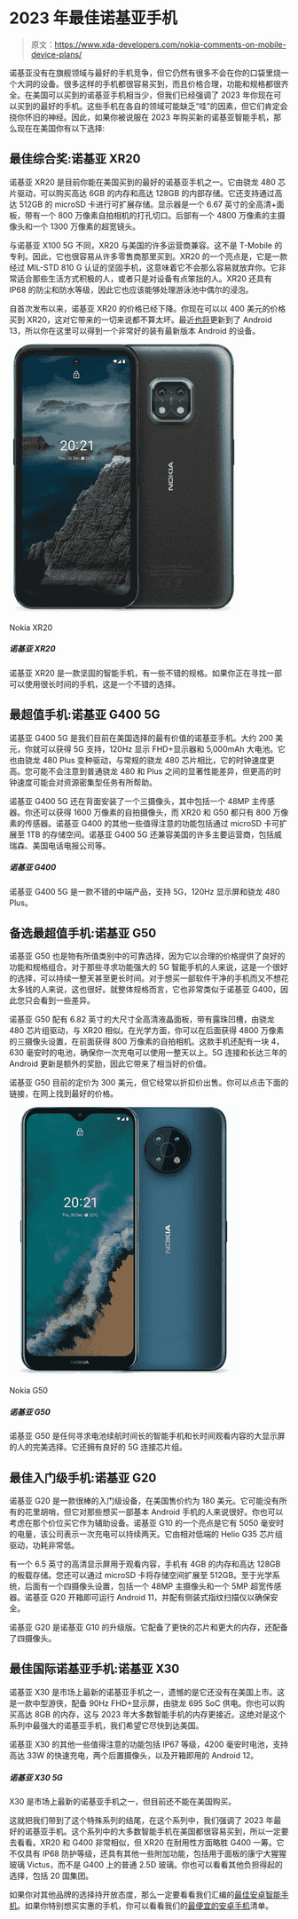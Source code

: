 # 2023 年最佳诺基亚手机

> 原文：<https://www.xda-developers.com/nokia-comments-on-mobile-device-plans/>

诺基亚没有在旗舰领域与最好的手机竞争，但它仍然有很多不会在你的口袋里烧一个大洞的设备。很多这样的手机都很容易买到，而且价格合理，功能和规格都很齐全。在美国可以买到的诺基亚手机相当少，但我们已经强调了 2023 年你现在可以买到的最好的手机。这些手机在各自的领域可能缺乏“哇”的因素，但它们肯定会挠你怀旧的神经。因此，如果你被说服在 2023 年购买新的诺基亚智能手机，那么现在在美国你有以下选择:

## 最佳综合奖:诺基亚 XR20

诺基亚 XR20 是目前你能在美国买到的最好的诺基亚手机之一。它由骁龙 480 芯片驱动，可以购买高达 6GB 的内存和高达 128GB 的内部存储。它还支持通过高达 512GB 的 microSD 卡进行可扩展存储。显示器是一个 6.67 英寸的全高清+面板，带有一个 800 万像素自拍相机的打孔切口。后部有一个 4800 万像素的主摄像头和一个 1300 万像素的超宽镜头。

与诺基亚 X100 5G 不同，XR20 与美国的许多运营商兼容。这不是 T-Mobile 的专利。因此，它也很容易从许多零售商那里买到。XR20 的一个亮点是，它是一款经过 MIL-STD 810 G 认证的坚固手机，这意味着它不会那么容易就放弃你。它非常适合那些生活方式积极的人，或者只是对设备有点笨拙的人。XR20 还具有 IP68 的防尘和防水等级，因此它也应该能够处理游泳池中偶尔的浸泡。

自首次发布以来，诺基亚 XR20 的价格已经下降。你现在可以以 400 美元的价格买到 XR20，这对它带来的一切来说都不算太坏。最近[也将](https://www.xda-developers.com/nokia-g50-xr20-android-13/)更新到了 Android 13，所以你在这里可以得到一个非常好的装有最新版本 Android 的设备。

 <picture>![The Nokia XR20 is a rugged smartphone that has some decent specifications. If you're looking for a phone that will last you a long time, this is a good option.](img/6b845c57b0666a1c110e51db7a019e95.png)</picture> 

Nokia XR20

##### 诺基亚 XR20

诺基亚 XR20 是一款坚固的智能手机，有一些不错的规格。如果你正在寻找一部可以使用很长时间的手机，这是一个不错的选择。

## 最超值手机:诺基亚 G400 5G

诺基亚 G400 5G 是我们目前在美国选择的最有价值的诺基亚手机。大约 200 美元，你就可以获得 5G 支持，120Hz 显示 FHD+显示器和 5,000mAh 大电池。它也由骁龙 480 Plus 变种驱动，与常规的骁龙 480 芯片相比，它的时钟速度更高。您可能不会注意到普通骁龙 480 和 Plus 之间的显著性能差异，但更高的时钟速度可能会对资源密集型任务有所帮助。

诺基亚 G400 5G 还在背面安装了一个三摄像头，其中包括一个 48MP 主传感器。你还可以获得 1600 万像素的自拍摄像头，而 XR20 和 G50 都只有 800 万像素的传感器。诺基亚 G400 的其他一些值得注意的功能包括通过 microSD 卡可扩展至 1TB 的存储空间。诺基亚 G400 5G 还兼容美国的许多主要运营商，包括威瑞森、美国电话电报公司等。

##### 诺基亚 G400

诺基亚 G400 5G 是一款不错的中端产品，支持 5G，120Hz 显示屏和骁龙 480 Plus。

## 备选最超值手机:诺基亚 G50

诺基亚 G50 也是物有所值类别中的可靠选择，因为它以合理的价格提供了良好的功能和规格组合。对于那些寻求功能强大的 5G 智能手机的人来说，这是一个很好的选择，可以持续一整天甚至更长时间。对于想买一部软件干净的手机而又不想花太多钱的人来说，这也很好。就整体规格而言，它也非常类似于诺基亚 G400，因此您只会看到一些差异。

诺基亚 G50 配有 6.82 英寸的大尺寸全高清液晶面板，带有露珠凹槽，由骁龙 480 芯片组驱动，与 XR20 相似。在光学方面，你可以在后面获得 4800 万像素的三摄像头设置，在前面获得 800 万像素的自拍相机。这款手机还配有一块 4，630 毫安时的电池，确保你一次充电可以使用一整天以上。5G 连接和长达三年的 Android 更新是额外的奖励，因此它带来了相当好的价值。

诺基亚 G50 目前的定价为 300 美元，但它经常以折扣价出售。你可以点击下面的链接，在网上找到最好的价格。

 <picture>![The Nokia G50 is a perfect choice for anyone looking for a smartphone with good battery life and a large display to watch content on for long periods of time. It's also got a good chipset with 5G connectivity.](img/d04648ce6d0e48f7b3d4b524de2c2310.png)</picture> 

Nokia G50

##### 诺基亚 G50

诺基亚 G50 是任何寻求电池续航时间长的智能手机和长时间观看内容的大显示屏的人的完美选择。它还拥有良好的 5G 连接芯片组。

## 最佳入门级手机:诺基亚 G20

诺基亚 G20 是一款很棒的入门级设备，在美国售价约为 180 美元。它可能没有所有的花里胡哨，但它对那些想买一部基本 Android 手机的人来说很好。你也可以考虑在那个价位买它作为辅助设备。诺基亚 G10 的一个亮点是它有 5050 毫安时的电量，该公司表示一次充电可以持续两天。它由相对低端的 Helio G35 芯片组驱动，功耗非常低。

有一个 6.5 英寸的高清显示屏用于观看内容，手机有 4GB 的内存和高达 128GB 的板载存储。您还可以通过 microSD 卡将存储空间扩展至 512GB。至于光学系统，后面有一个四摄像头设置，包括一个 48MP 主摄像头和一个 5MP 超宽传感器。诺基亚 G20 开箱即可运行 Android 11，并配有侧装式指纹扫描仪以确保安全。

诺基亚 G20 是诺基亚 G10 的升级版。它配备了更快的芯片和更大的内存，还配备了四摄像头。

## 最佳国际诺基亚手机:诺基亚 X30

诺基亚 X30 是市场上最新的诺基亚手机之一，遗憾的是它还没有在美国上市。这是一款中型游侠，配备 90Hz FHD+显示屏，由骁龙 695 SoC 供电。你也可以购买高达 8GB 的内存，这与 2023 年大多数智能手机的内存更接近。这绝对是这个系列中最强大的诺基亚手机，我们希望它尽快到达美国。

诺基亚 X30 的其他一些值得注意的功能包括 IP67 等级，4200 毫安时电池，支持高达 33W 的快速充电，两个后置摄像头，以及开箱即用的 Android 12。

##### 诺基亚 X30 5G

X30 是市场上最新的诺基亚手机之一，但目前还不能在美国购买。

这就把我们带到了这个特殊系列的结尾，在这个系列中，我们强调了 2023 年最好的诺基亚手机。这个系列中的大多数智能手机在美国都很容易买到，所以一定要去看看。XR20 和 G400 非常相似，但 XR20 在耐用性方面略胜 G400 一筹。它不仅具有 IP68 防护等级，还具有其他一些附加功能，包括用于面板的康宁大猩猩玻璃 Victus，而不是 G400 上的普通 2.5D 玻璃。你也可以看看其他负担得起的选择，包括 20 国集团。

如果你对其他品牌的选择持开放态度，那么一定要看看我们汇编的[最佳安卓智能手机](https://www.xda-developers.com/best-android-phones/)。如果你特别想买实惠的手机，你可以看看我们的[最便宜的安卓手机](https://www.xda-developers.com/best-cheap-android-phones/)清单。